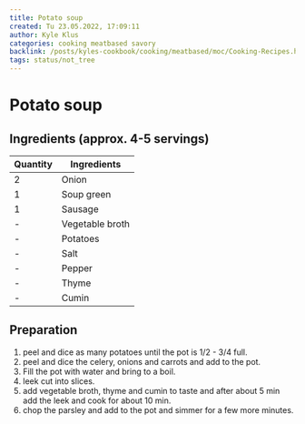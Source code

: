 ```yaml
---
title: Potato soup
created: Tu 23.05.2022, 17:09:11
author: Kyle Klus
categories: cooking meatbased savory
backlink: /posts/kyles-cookbook/cooking/meatbased/moc/Cooking-Recipes.html
tags: status/not_tree
---
```


# Potato soup

## Ingredients (approx. 4-5 servings)

| Quantity | Ingredients |
| ---------------- | ---------------- |
| 2 | Onion |
| 1 | Soup green |
| 1 | Sausage |
| - | Vegetable broth |
| - | Potatoes |
| - | Salt |
| - | Pepper |
| - | Thyme |
| - | Cumin |

## Preparation

1. peel and dice as many potatoes until the pot is 1/2 - 3/4 full.
2. peel and dice the celery, onions and carrots and add to the pot.
3. Fill the pot with water and bring to a boil.
4. leek cut into slices.
5. add vegetable broth, thyme and cumin to taste and after about 5 min add the leek and cook for about 10 min.
6. chop the parsley and add to the pot and simmer for a few more minutes.
